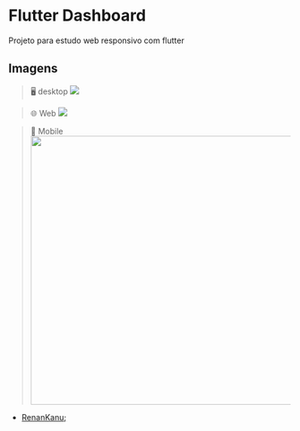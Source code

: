 # Flutter Dashboard

Projeto para estudo web responsivo com flutter

## Imagens

> 🖥 desktop
> <img src="https://user-images.githubusercontent.com/67009935/144048345-301d9a8a-434c-48ad-9548-ef35ee24e41b.png">

> 🌐 Web
> <img src="https://user-images.githubusercontent.com/67009935/144048922-34d58b1f-c02f-417b-bff1-d250a2831a94.png">

> 📱 Mobile
> <img height="480" src="https://user-images.githubusercontent.com/67009935/144049414-5ad121b2-35bc-4b7d-8569-86084fd7a6b4.png">

- [RenanKanu;](https://renankanu.com.br)
